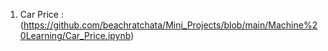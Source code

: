 1. Car Price : (https://github.com/beachratchata/Mini_Projects/blob/main/Machine%20Learning/Car_Price.ipynb)
